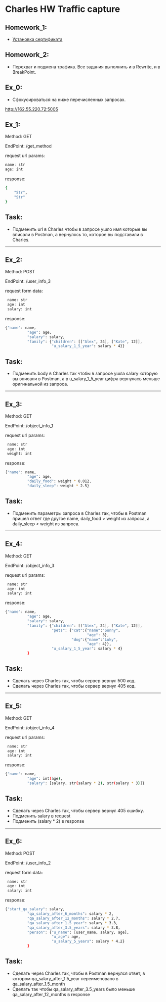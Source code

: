 # Charles HW Traffic capture
## Homework_1: 
- [Установка сертификата](https://drive.google.com/file/d/1FmFzTje3b5h-WFp0bJglJ5HtA_FO-soQ/view?usp=sharing)
## Homework_2: 
- Перехват и подмена трафика. Все задания выполнить и в Rewrite, и в BreakPoint.
## Ex_0: 
- Сфокусироваться на ниже перечисленных запросах.

http://162.55.220.72:5005

## Ex_1: 
Method: GET

EndPoint: /get_method

request url params: 
```sh
name: str
age: int
```
response: 
```sh
{
    "Str",
    "Str"
}
```
## Task: 
- Подменить url в Charles чтобы в запросе ушло имя которые вы вписали в Postman, а вернулось то, которое вы подставили в Charles.

***

## Ex_2:
Method: POST

EndPoint: /user_info_3

request form data: 
```sh
 name: str
 age: int
 salary: int
```
response:
```sh
{"name": name,
          "age": age,
          "salary": salary,
          "family": {"children": [["Alex", 24], ["Kate", 12]],
                     "u_salary_1_5_year": salary * 4}}
```
## Task: 
- Подменить body в Charles так чтобы в запросе ушла salary которую вы вписали в Postman, а в u_salary_1_5_year цифра вернулась меньше оригинальной из запроса.

***

## Ex_3:
Method: GET

EndPoint: /object_info_1

request url params: 
```sh
 name: str
 age: int
 weight: int
```
response: 
```sh
{"name": name,
          "age": age,
          "daily_food": weight * 0.012,
          "daily_sleep": weight * 2.5}
```
## Task:
- Подменить параметры запроса в Charles так, чтобы в Postman пришел ответ где другое name, daily_food > weight из запроса, а daily_sleep < weight из запроса.

***

## Ex_4:
Method: GET

EndPoint: /object_info_3

request url params: 
```sh
 name: str
 age: int
 salary: int
```
response: 
```sh
{"name": name,
          "age": age,
          "salary": salary,
          "family": {"children": [["Alex", 24], ["Kate", 12]],
                     "pets": {"cat":{"name":"Sunny",
                                     "age": 3},
                              "dog":{"name":"Luky",
                                     "age": 4}},
                     "u_salary_1_5_year": salary * 4}
          }
```
## Task: 
- Сделать через Charles так, чтобы сервер вернул 500 код.
- Сделать через Charles так, чтобы сервер вернул 405 код.

***

## Ex_5:
Method: GET

EndPoint: /object_info_4

request url params: 
```sh
 name: str
 age: int
 salary: int
```
response: 
```sh
{"name": name,
          "age": int(age),
          "salary": [salary, str(salary * 2), str(salary * 3)]}

```
## Task:
- Сделать через Charles так, чтобы сервер вернул 405 ошибку.
- Подменить salary в request
- Подменить (salary * 2) в response

***

## Ex_6:
Method: POST

EndPoint: /user_info_2

request form data: 
```sh
 name: str
 age: int
 salary: int
```
response: 
```sh
{"start_qa_salary": salary,
          "qa_salary_after_6_months": salary * 2,
          "qa_salary_after_12_months": salary * 2.7,
          "qa_salary_after_1.5_year": salary * 3.3,
          "qa_salary_after_3.5_years": salary * 3.8,
          "person": {"u_name": [user_name, salary, age],
                     "u_age": age,
                     "u_salary_5_years": salary * 4.2}
          }
```
## Task:
- Сделать через Charles так, чтобы в Postman вернулся ответ, в котором qa_salary_after_1.5_year переименовано в qa_salary_after_1.5_month
- Сделать так чтобы qa_salary_after_3.5_years было меньше qa_salary_after_12_months в response
